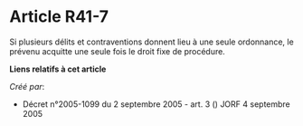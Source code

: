 # Article R41-7

Si plusieurs délits et contraventions donnent lieu à une seule ordonnance, le prévenu acquitte une seule fois le droit fixe
de procédure.

**Liens relatifs à cet article**

_Créé par_:

  - Décret n°2005-1099 du 2 septembre 2005 - art. 3 () JORF 4 septembre 2005
